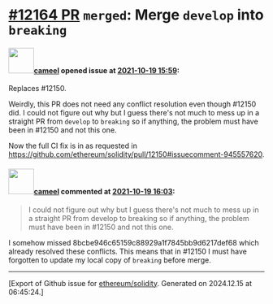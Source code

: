 # [\#12164 PR](https://github.com/ethereum/solidity/pull/12164) `merged`: Merge `develop` into `breaking`

#### <img src="https://avatars.githubusercontent.com/u/137030?v=4" width="50">[cameel](https://github.com/cameel) opened issue at [2021-10-19 15:59](https://github.com/ethereum/solidity/pull/12164):

Replaces #12150.

Weirdly, this PR does not need any conflict resolution even though #12150 did. I could not figure out why but I guess there's not much to mess up in a straight PR from `develop` to `breaking` so if anything, the problem must have been in #12150 and not this one.

Now the full CI fix is in as requested in https://github.com/ethereum/solidity/pull/12150#issuecomment-945557620.

#### <img src="https://avatars.githubusercontent.com/u/137030?v=4" width="50">[cameel](https://github.com/cameel) commented at [2021-10-19 16:03](https://github.com/ethereum/solidity/pull/12164#issuecomment-946871826):

> I could not figure out why but I guess there's not much to mess up in a straight PR from develop to breaking so if anything, the problem must have been in #12150 and not this one.

I somehow missed 8bcbe946c65159c88929a1f7845bb9d6217def68 which already resolved these conflicts. This means that in #12150 I must have forgotten to update my local copy of `breaking` before merge.


-------------------------------------------------------------------------------



[Export of Github issue for [ethereum/solidity](https://github.com/ethereum/solidity). Generated on 2024.12.15 at 06:45:24.]
